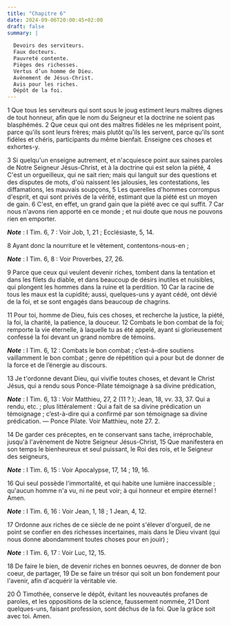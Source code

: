 ```yaml
---
title: "Chapitre 6"
date: 2024-09-06T20:00:45+02:00
draft: false
summary: |
  
  Devoirs des serviteurs.
  Faux docteurs.
  Pauvreté contente.
  Pièges des richesses.
  Vertus d’un homme de Dieu.
  Avènement de Jésus-Christ.
  Avis pour les riches.
  Dépôt de la foi.
---
```



1 Que tous les serviteurs qui sont sous le joug estiment leurs maîtres dignes de tout honneur, afin que le nom du Seigneur et la doctrine ne soient pas blasphémés. 2 Que ceux qui ont des maîtres fidèles ne les méprisent point, parce qu'ils sont leurs frères; mais plutôt qu'ils les servent, parce qu'ils sont fidèles et chéris, participants du même bienfait. Enseigne ces choses et exhortes-y.


3 Si quelqu'un enseigne autrement, et n'acquiesce point aux saines paroles de Notre Seigneur Jésus-Christ, et à la doctrine qui est selon la piété, 4 C'est un orgueilleux, qui ne sait rien; mais qui languit sur des questions et des disputes de mots, d'où naissent les jalousies, les contestations, les diffamations, les mauvais soupçons, 5 Les querelles d'hommes corrompus d'esprit, et qui sont privés de la vérité, estimant que la piété est un moyen de gain. 6 C'est, en effet, un grand gain que la piété avec ce qui suffit. 7 Car nous n'avons rien apporté en ce monde ; et nui doute que nous ne pouvons rien en emporter.

***Note*** :  I Tim. 6, 7 : Voir Job, 1, 21 ; Ecclésiaste, 5, 14.

8 Ayant donc la nourriture et le vêtement, contentons-nous-en ;

***Note*** :  I Tim. 6, 8 : Voir Proverbes, 27, 26.

9 Parce que ceux qui veulent devenir riches, tombent dans la tentation et dans les filets du diable, et dans beaucoup de désirs inutiles et nuisibles, qui plongent les hommes dans la ruine et la perdition. 10 Car la racine de tous les maux est la cupidité; aussi, quelques-uns y ayant cédé, ont dévié de la foi, et se sont engagés dans beaucoup de chagrins.


11 Pour toi, homme de Dieu, fuis ces choses, et recherche la justice, la piété, la foi, la charité, la patience, la douceur. 12 Combats le bon combat de la foi; remporte la vie éternelle, à laquelle tu as été appelé, ayant si glorieusement confessé la foi devant un grand nombre de témoins.

***Note*** :  I Tim. 6, 12 : Combats le bon combat ; c’est-à-dire soutiens vaillamment le bon combat ; genre de répétition qui a pour but de donner de la force et de l’énergie au discours.

13 Je t'ordonne devant Dieu, qui vivifie toutes choses, et devant le Christ Jésus, qui a rendu sous Ponce-Pilate témoignage à sa divine prédication,

***Note*** :  I Tim. 6, 13 : Voir Matthieu, 27, 2 (11 ? ); Jean, 18, vv. 33, 37. Qui a rendu, etc. ; plus littéralement : Qui a fait de sa divine prédication un témoignage ; c’est-à-dire qui a confirmé par son témoignage sa divine prédication. ― Ponce Pilate. Voir Matthieu, note 27. 2.

14 De garder ces préceptes, en te conservant sans tache, irréprochable, jusqu'à l'avènement de Notre Seigneur Jésus-Christ, 15 Que manifestera en son temps le bienheureux et seul puissant, le Roi des rois, et le Seigneur des seigneurs,

***Note*** :  I Tim. 6, 15 : Voir Apocalypse, 17, 14 ; 19, 16.

16 Qui seul possède l'immortalité, et qui habite une lumière inaccessible ; qu'aucun homme n'a vu, ni ne peut voir; à qui honneur et empire éternel ! Amen.

***Note*** :  I Tim. 6, 16 : Voir Jean, 1, 18 ; 1 Jean, 4, 12.


17 Ordonne aux riches de ce siècle de ne point s'élever d'orgueil, de ne point se confier en des richesses incertaines, mais dans le Dieu vivant (qui nous donne abondamment toutes choses pour en jouir) ;

***Note*** :  I Tim. 6, 17 : Voir Luc, 12, 15.

18 De faire le bien, de devenir riches en bonnes oeuvres, de donner de bon coeur, de partager, 19 De se faire un trésor qui soit un bon fondement pour l'avenir, afin d'acquérir la véritable vie.


20 Ô Timothée, conserve le dépôt, évitant les nouveautés profanes de paroles, et les oppositions de la science, faussement nommée, 21 Dont quelques-uns, faisant profession, sont déchus de la foi. Que la grâce soit avec toi. Amen.
